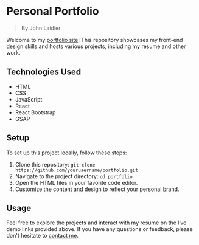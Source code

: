 
# Personal Portfolio 
> By John Laidler

Welcome to my [portfolio site](https://johnlaidler267.github.io/Portfolio/)! This repository showcases my front-end design skills and hosts various projects, including my resume and other work.

## Technologies Used

- HTML
- CSS
- JavaScript
- React
- React Bootstrap
- GSAP

## Setup

To set up this project locally, follow these steps:

1. Clone this repository: `git clone https://github.com/yourusername/portfolio.git`
2. Navigate to the project directory: `cd portfolio`
3. Open the HTML files in your favorite code editor.
4. Customize the content and design to reflect your personal brand.

## Usage

Feel free to explore the projects and interact with my resume on the live demo links provided above. If you have any questions or feedback, please don't hesitate to [contact me](mailto:johnmlaidler@comcast.net).

